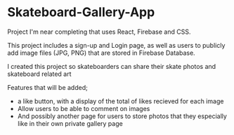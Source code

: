 # Skateboard-Gallery-App

Project I'm near completing that uses React, Firebase and CSS.

This project includes a sign-up and Login page, as well as users to publicly add image files (JPG, PNG) that are stored in Firebase Database.

I created this project so skateboarders can share their skate photos and skateboard related art

Features that will be added;
  - a like button, with a display of the total of likes recieved for each image
  - Allow users to be able to comment on images
  - And possibly another page for users to store photos that they especially like in their own private gallery page
